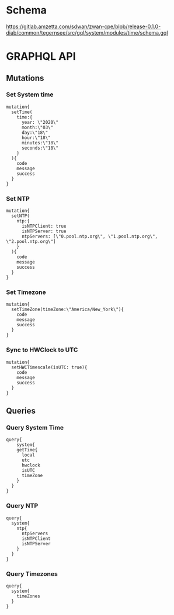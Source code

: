 # Schema

https://gitlab.amzetta.com/sdwan/zwan-cpe/blob/release-0.1.0-diab/common/tegernsee/src/gql/system/modules/time/schema.gql

# GRAPHQL API

## Mutations

### Set System time

```
mutation{
  setTime(
    time:{
      year: \"2020\"
      month:\"03\"
      day:\"18\"
      hour:\"18\"
      minutes:\"18\"
      seconds:\"18\"
    }
  ){
    code
    message
    success
  }
}
```

### Set NTP

```
mutation{
  setNTP(
    ntp:{
      isNTPClient: true
      isNTPServer: true
      ntpServers: [\"0.pool.ntp.org\", \"1.pool.ntp.org\", \"2.pool.ntp.org\"]
    }
  ){
    code
    message
    success
  }
}
```

### Set Timezone

```
mutation{
  setTimeZone(timeZone:\"America/New_York\"){
    code
    message
    success
  }
}
```

### Sync to HWClock to UTC

```
mutation{
  setHWCTimescale(isUTC: true){
    code
    message
    success
  }
}
```

## Queries

### Query System Time

```
query{
	system{
    getTime{
      local
      utc
      hwclock
      isUTC
      timeZone
    }
  }
}
```

### Query NTP

```
query{
  system{
    ntp{
      ntpServers
      isNTPClient
      isNTPServer
    }
  }
}
```


### Query Timezones

```
query{
  system{
    timeZones
  }
}
```
